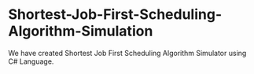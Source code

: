 # Shortest-Job-First-Scheduling-Algorithm-Simulation
We have created Shortest Job First Scheduling Algorithm Simulator using C# Language. 
